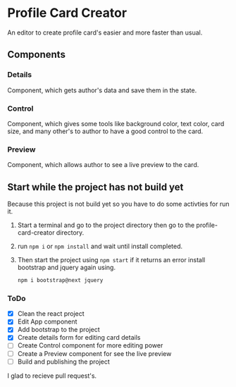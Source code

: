 # Profile Card Creator

An editor to create profile card's easier and more faster than usual.

## Components

### Details

Component, which gets author's data and save them in the state.

### Control

Component, which gives some tools like background color, text color, card size, and many other's to author to have a good control to the card.

### Preview

Component, which allows author to see a live preview to the card.

## Start while the project has not build yet

Because this project is not build yet so you have to do some activties for run it.

1. Start a terminal and go to the project directory then go to the profile-card-creator directory.

2. run `npm i` or `npm install` and wait until install completed.

3. Then start the project using `npm start` if it returns an error install bootstrap and jquery again using.

    ```bash
    npm i bootstrap@next jquery
    ```

### ToDo

- [x] Clean the react project
- [x] Edit App component
- [x] Add bootstrap to the project
- [x] Create details form for editing card details
- [ ] Create Control component for more editing power
- [ ] Create a Preview component for see the live preview
- [ ] Build and publishing the project

I glad to recieve pull request's.
